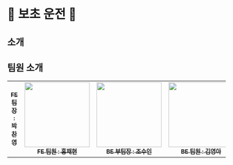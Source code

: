 # 🚗 보초 운전 🚕
## 소개

## 팀원 소개
<table>
  <tbody>
    <tr>
      <td align="center"><a href="https://github.com/Dolphin-PC"><img src="width="150px;" alt=""/><br /><sub><b>FE 팀장 : 박찬영 </b></sub></a><br /></td>
      <td align="center"><a href="https://github.com/hyeon9808"><img src="" width="150px;" alt=""/><br /><sub><b>FE 팀원 : 홍채현 </b></sub></a><br /></td>
      <td align="center"><a href="https://github.com/whtndls"><img src="" width="150px;" alt=""/><br /><sub><b>BE 부팀장 : 조수인 </b></sub></a><br /></td>
      <td align="center"><a href="https://github.com/young219257"><img src="" width="150px;" alt=""/><br /><sub><b>BE 팀원 : 김영아 </b></sub></a><br /></td>
      <td align="center"><a href="https://github.com/hyoyeolking"><img src="" width="150px;" alt=""/><br /><sub><b>BE 팀원 : 전효열 </b></sub></a><br /></td>
    </tr>
  </tbody>
</table>
